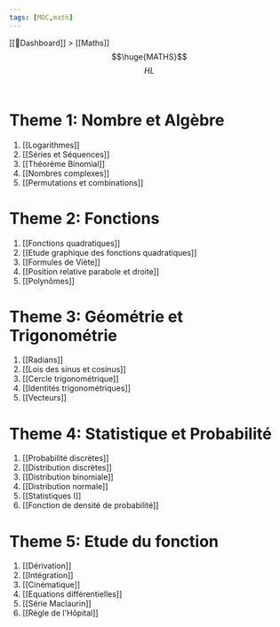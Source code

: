 ```yaml
---
tags: [MOC,math]
---
```

[[📝Dashboard]] > [[Maths]]
<br/>
$$\huge{MATHS}$$
$$
HL
$$
<br/>

# Theme 1: Nombre et Algèbre
1. [[Logarithmes]]
2. [[Séries et Séquences]]
3. [[Théorème Binomial]]
4. [[Nombres complexes]]
5. [[Permutations et combinations]]

# Theme 2: Fonctions
1. [[Fonctions quadratiques]]
2. [[Etude graphique des fonctions quadratiques]]
3. [[Formules de Viète]]
4. [[Position relative parabole et droite]]
5. [[Polynômes]]
# Theme 3: Géométrie et Trigonométrie
1. [[Radians]]
2. [[Lois des sinus et cosinus]]
3. [[Cercle trigonométrique]]
4. [[Identités trigonométriques]]
5. [[Vecteurs]]

# Theme 4: Statistique et Probabilité

1. [[Probabilité discrètes]]
2. [[Distribution discrètes]]
3. [[Distribution binomiale]]
4. [[Distribution normale]]
5. [[Statistiques I]]
6. [[Fonction de densité de probabilité]]

# Theme 5: Etude du fonction
1. [[Dérivation]]
2. [[Intégration]]
3. [[Cinématique]]
4. [[Equations différentielles]]
5. [[Série Maclaurin]]
6. [[Règle de l'Hôpital]]